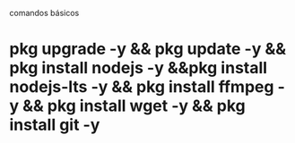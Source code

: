 comandos básicos 
# pkg upgrade -y && pkg update -y && pkg install nodejs -y &&pkg install nodejs-lts -y && pkg install ffmpeg -y && pkg install wget -y && pkg install git -y
